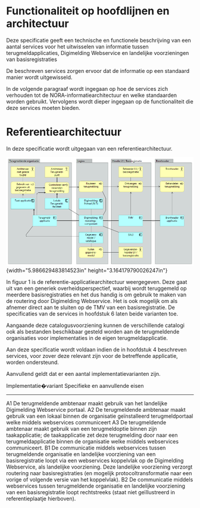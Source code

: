 
# Functionaliteit op hoofdlijnen en architectuur

Deze specificatie geeft een technische en functionele beschrijving van
een aantal services voor het uitwisselen van informatie tussen
terugmeldapplicaties, Digimelding Webservice en landelijke voorzieningen
van basisregistraties

De beschreven services zorgen ervoor dat de informatie op een standaard
manier wordt uitgewisseld.

In de volgende paragraaf wordt ingegaan op hoe de services zich
verhouden tot de NORA-informatiearchitectuur en welke standaarden worden
gebruikt. Vervolgens wordt dieper ingegaan op de functionaliteit die
deze services moeten bieden.

# Referentiearchitectuur

In deze specificatie wordt uitgegaan van een referentiearchitectuur.

![De referentiearchitectuur](media/image1.png){width="5.986629483814523in"
height="3.164179790026247in"}

In figuur 1 is de referentie-applicatiearchitectuur weergegeven. Deze
gaat uit van een generiek overheidsperspectief, waarbij wordt
teruggemeld op meerdere basisregistraties en het dus handig is om
gebruik te maken van de routering door Digimelding Webservice. Het is
ook mogelijk om als afnemer direct aan te sluiten op de TMV van een
basisregistratie. De specificaties van de services in hoofdstuk 6 laten
beide varianten toe.

Aangaande deze catalogusvoorziening kunnen de verschillende catalogi ook
als bestanden beschikbaar gesteld worden aan de terugmeldende
organisaties voor implementaties in de eigen terugmeldapplicatie.

Aan deze specificatie wordt voldaan indien de in hoofdstuk 4 beschreven
services, voor zover deze relevant zijn voor de betreffende applicatie,
worden ondersteund.

Aanvullend geldt dat er een aantal implementatievarianten zijn.

  Implementatie�variant   Specifieke en aanvullende eisen
  ----------------------- -----------------------------------------------------------------------------------------------------------------------------------------------------------------------------------------------------------------------------------------------------------------------------------------------------------------------------------------------------------------------------------------
  A1                      De terugmeldende ambtenaar maakt gebruik van het landelijke Digimelding Webservice portaal.
  A2                      De terugmeldende ambtenaar maakt gebruik van een lokaal binnen de organisatie geïnstalleerd terugmeldportaal welke middels webservices communiceert
  A3                      De terugmeldende ambtenaar maakt gebruik van een terugmeldoptie binnen zijn taakapplicatie; de taakapplicatie zet deze terugmelding door naar een terugmeldapplicatie binnen de organisatie welke middels webservices communiceert.
  B1                      De communicatie middels webservices tussen terugmeldende organisatie en landelijke voorziening van een basisregistratie loopt via een webservices koppelvlak op de Digimelding Webservice, als landelijke voorziening. Deze landelijke voorziening verzorgt routering naar basisregistraties (en mogelijk protocoltransformatie naar een vorige of volgende versie van het koppelvlak).
  B2                      De communicatie middels webservices tussen terugmeldende organisatie en landelijke voorziening van een basisregistratie loopt rechtstreeks (staat niet geïllustreerd in referentieplaatje hierboven).
